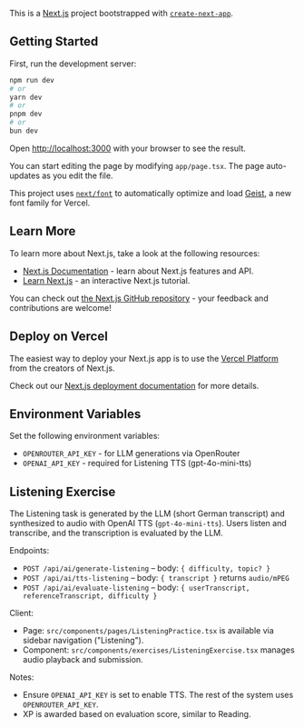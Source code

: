 This is a [Next.js](https://nextjs.org) project bootstrapped with [`create-next-app`](https://nextjs.org/docs/app/api-reference/cli/create-next-app).

## Getting Started

First, run the development server:

```bash
npm run dev
# or
yarn dev
# or
pnpm dev
# or
bun dev
```

Open [http://localhost:3000](http://localhost:3000) with your browser to see the result.

You can start editing the page by modifying `app/page.tsx`. The page auto-updates as you edit the file.

This project uses [`next/font`](https://nextjs.org/docs/app/building-your-application/optimizing/fonts) to automatically optimize and load [Geist](https://vercel.com/font), a new font family for Vercel.

## Learn More

To learn more about Next.js, take a look at the following resources:

- [Next.js Documentation](https://nextjs.org/docs) - learn about Next.js features and API.
- [Learn Next.js](https://nextjs.org/learn) - an interactive Next.js tutorial.

You can check out [the Next.js GitHub repository](https://github.com/vercel/next.js) - your feedback and contributions are welcome!

## Deploy on Vercel

The easiest way to deploy your Next.js app is to use the [Vercel Platform](https://vercel.com/new?utm_medium=default-template&filter=next.js&utm_source=create-next-app&utm_campaign=create-next-app-readme) from the creators of Next.js.

Check out our [Next.js deployment documentation](https://nextjs.org/docs/app/building-your-application/deploying) for more details.

## Environment Variables

Set the following environment variables:

- `OPENROUTER_API_KEY` - for LLM generations via OpenRouter
- `OPENAI_API_KEY` - required for Listening TTS (gpt-4o-mini-tts)

## Listening Exercise

The Listening task is generated by the LLM (short German transcript) and synthesized to audio with OpenAI TTS (`gpt-4o-mini-tts`). Users listen and transcribe, and the transcription is evaluated by the LLM.

Endpoints:

- `POST /api/ai/generate-listening` – body: `{ difficulty, topic? }`
- `POST /api/ai/tts-listening` – body: `{ transcript }` returns `audio/mPEG`
- `POST /api/ai/evaluate-listening` – body: `{ userTranscript, referenceTranscript, difficulty }`

Client:

- Page: `src/components/pages/ListeningPractice.tsx` is available via sidebar navigation ("Listening").
- Component: `src/components/exercises/ListeningExercise.tsx` manages audio playback and submission.

Notes:

- Ensure `OPENAI_API_KEY` is set to enable TTS. The rest of the system uses `OPENROUTER_API_KEY`.
- XP is awarded based on evaluation score, similar to Reading.
